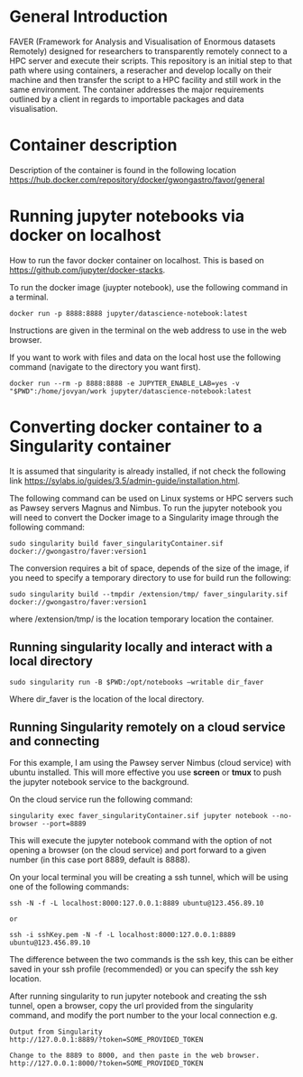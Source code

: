 # General Introduction
FAVER (Framework for Analysis and Visualisation of Enormous datasets Remotely) designed for researchers to transparently remotely connect to a HPC server and execute their scripts.  This repository is an initial step to that path where using containers, a reseracher and develop locally on their machine and then transfer the script to a HPC facility and still work in the same environment.  The container addresses the major requirements outlined by a client in regards to importable packages and data visualisation.

# Container description

Description of the container is found in the following location https://hub.docker.com/repository/docker/gwongastro/favor/general

# Running jupyter notebooks via docker on localhost

How to run the favor docker container on localhost.  This is based on https://github.com/jupyter/docker-stacks.

To run the docker image (juypter notebook), use the following command in a terminal.

```
docker run -p 8888:8888 jupyter/datascience-notebook:latest
```

Instructions are given in the terminal on the web address to use in the web browser.

If you want to work with files and data on the local host use the following command (navigate to the directory you want first).

```
docker run --rm -p 8888:8888 -e JUPYTER_ENABLE_LAB=yes -v "$PWD":/home/jovyan/work jupyter/datascience-notebook:latest
```



# Converting docker container to a Singularity container

It is assumed that singularity is already installed, if not check the following link https://sylabs.io/guides/3.5/admin-guide/installation.html.

The following command can be used on Linux systems or HPC servers such as Pawsey servers Magnus and Nimbus.
To run the jupyter notebook you will need to convert the Docker image to a Singularity image through the following command:

```
sudo singularity build faver_singularityContainer.sif docker://gwongastro/faver:version1
```

The conversion requires a bit of space, depends of the size of the image, if you need to specify a temporary directory to use for build run the following:

```
sudo singularity build --tmpdir /extension/tmp/ faver_singularity.sif docker://gwongastro/faver:version1
```

where /extension/tmp/ is the location temporary location the container.

## Running singularity locally and interact with a local directory

```
sudo singularity run -B $PWD:/opt/notebooks —writable dir_faver
```

Where dir_faver is the location of the local directory.

## Running Singularity remotely on a cloud service and connecting

For this example, I am using the Pawsey server Nimbus (cloud service) with ubuntu installed.  This will more effective you use **screen** or **tmux** to push the jupyter notebook service to the background.  

On the cloud service run the following command:

```
singularity exec faver_singularityContainer.sif jupyter notebook --no-browser --port=8889
```
This will execute the jupyter notebook command with the option of not opening a browser (on the cloud service) and port forward to a given number (in this case port 8889, default is 8888).

On your local terminal you will be creating a ssh tunnel, which will be using one of the following commands:
```
ssh -N -f -L localhost:8000:127.0.0.1:8889 ubuntu@123.456.89.10

or

ssh -i sshKey.pem -N -f -L localhost:8000:127.0.0.1:8889 ubuntu@123.456.89.10
```

The difference between the two commands is the ssh key, this can be either saved in your ssh profile (recommended) or you can specify the ssh key location.

After running singularity to run jupyter notebook and creating the ssh tunnel, open a browser, copy the url provided from the singularity command, and modify the port number to the your local connection e.g.

```
Output from Singularity
http://127.0.0.1:8889/?token=SOME_PROVIDED_TOKEN

Change to the 8889 to 8000, and then paste in the web browser.
http://127.0.0.1:8000/?token=SOME_PROVIDED_TOKEN
```


